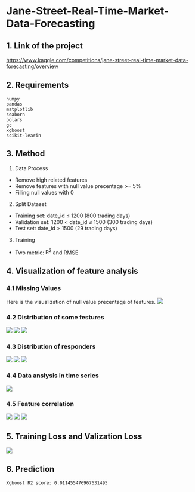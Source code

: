 # Jane-Street-Real-Time-Market-Data-Forecasting
## 1. Link of the project
https://www.kaggle.com/competitions/jane-street-real-time-market-data-forecasting/overview
## 2. Requirements
```
numpy
pandas
matplotlib
seaborn
polars
gc
xgboost
scikit-learin
```
## 3. Method
1. Data Process
+ Remove high related features
+ Remove features with null value precentage >= 5%
+ Filling null values with 0
2. Split Dataset
+ Training set: date_id ≤ 1200 (800 trading days)
+ Validation set: 1200 < date_id ≤ 1500 (300 trading days)
+ Test set: date_id > 1500 (29 trading days)
3. Training
+ Two metric: $\text{R}^2$ and RMSE
## 4. Visualization of feature analysis
### 4.1 Missing Values
Here is the visualization of null value precentage of features.
![](./imgs/missing_values.png)
### 4.2 Distribution of some festures
![](./imgs/feature_00_distribution.png)
![](./imgs/feature_10_distribution.png)
![](./imgs/feature_20_distribution.png)
### 4.3 Distribution of responders
![](./imgs/responder_2_distribution.png)
![](./imgs/responder_6_distribution.png)
![](./imgs/responder_8_distribution.png)
### 4.4 Data anslysis in time series
![](./imgs/responder_6_rolling_mean.png)
### 4.5 Feature correlation
![](./imgs/all_feature_correlation_heatmap.png)
![](./imgs/feature_correlation_heatmap.png)
![](./imgs/feature_correlation_heatmap_2.png)
## 5. Training Loss and Valization Loss
![](./imgs/training_metrics_evolution.png)
## 6. Prediction
```
Xgboost R2 score: 0.011455476967631495
```